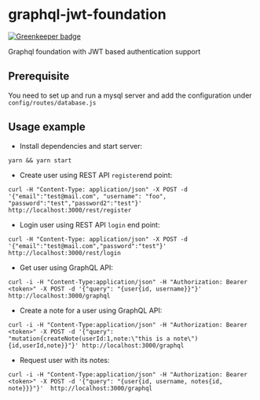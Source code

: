 # graphql-jwt-foundation

[![Greenkeeper badge](https://badges.greenkeeper.io/amalv/graphql-jwt-foundation.svg)](https://greenkeeper.io/)

Graphql foundation with JWT based authentication support

## Prerequisite

You need to set up and run a mysql server and add the configuration under `config/routes/database.js`

## Usage example 

- Install dependencies and start server:

```
yarn && yarn start
```

- Create user using REST API `register`end point:

```
curl -H "Content-Type: application/json" -X POST -d '{"email":"test@mail.com", "username": "foo", "password":"test","password2":"test"}' http://localhost:3000/rest/register
```

- Login user using REST API `login` end point:

```
curl -H "Content-Type: application/json" -X POST -d '{"email":"test@mail.com","password":"test"}' http://localhost:3000/rest/login
```

- Get user using GraphQL API:

```
curl -i -H "Content-Type:application/json" -H "Authorization: Bearer <token>" -X POST -d '{"query": "{user{id, username}}"}'  http://localhost:3000/graphql
```
 
 - Create a note for a user using GraphQL API:
 
 ```
 curl -i -H "Content-Type:application/json" -H "Authorization: Bearer <token>" -X POST -d '{"query": "mutation{createNote(userId:1,note:\"this is a note\"){id,userId,note}}"}' http://localhost:3000/graphql
 ```
 
 - Request user with its notes:
 
```
curl -i -H "Content-Type:application/json" -H "Authorization: Bearer <token>" -X POST -d '{"query": "{user{id, username, notes{id, note}}}"}'  http://localhost:3000/graphql
```




